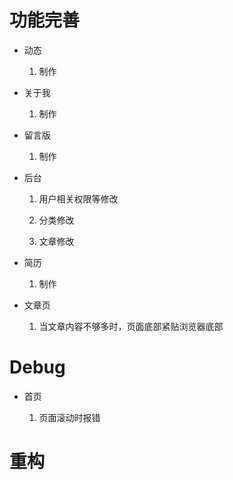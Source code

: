 # 功能完善

* 动态

    1. 制作

* 关于我

    1. 制作

* 留言版

    1. 制作

* 后台

    1. 用户相关权限等修改

    2. 分类修改

    3. 文章修改

* 简历

    1. 制作

* 文章页

    1. 当文章内容不够多时，页面底部紧贴浏览器底部

# Debug

* 首页

    1. 页面滚动时报错

# 重构
